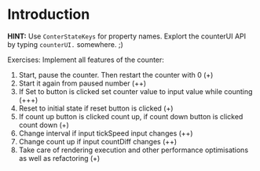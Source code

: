 # Introduction

**HINT:**
Use `ConterStateKeys` for property names.
Explort the counterUI API by typing `counterUI.` somewhere. ;)

Exercises:
Implement all features of the counter: 
1. Start, pause the counter. Then restart the counter with 0 (+)  
2. Start it again from paused number (++) 
3. If Set to button is clicked set counter value to input value while counting (+++)
4. Reset to initial state if reset button is clicked (+)
5. If count up button is clicked count up, if count down button is clicked count down  (+)
6. Change interval if input tickSpeed input changes (++)
7. Change count up if input countDiff changes (++)
8. Take care of rendering execution and other performance optimisations as well as refactoring (+)
